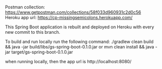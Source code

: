 Postman collection: https://www.getpostman.com/collections/58f033d960931c2d0c56  
Heroku app url: https://cp-missingsemicolons.herokuapp.com/  

This Spring Boot application is rebuilt and deployed on Heroku with every new commit to this branch.  
  
To build and run locally run the following command: ./gradlew clean build && java -jar build/libs/gs-spring-boot-0.1.0.jar or mvn clean install && java -jar target/gs-spring-boot-0.1.0.jar

when running locally, then the app url is http://localhost:8080/
